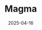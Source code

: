 ---  
layout: startup_page  
title: "Magma"  
id: "magmagroup.in"  
permalink: "/magmamagmagroup.in04162025/"  
website: "https://magmagroup.in/"  
funding_round: "Series A"  
funding_amount: "$5M"  
investors: "Capria Ventures, General Catalyst, Accion Venture Lab, WEH Ventures, Avinya Ventures, Sanjiv Rangrass"  
about: "Magma is a B2B industrial solutions provider that helps factories in India access customized raw materials, green energy, biomaterial solutions, and waste management systems. It operates on a supply-chain-focused model, aiming to become the go-to partner for manufacturers' needs, from materials and power to waste solutions."  
markets: "Industrial and Manufacturing"  
hq: "Ahmedabad, Gujarat, India"  
founded_year: "2022"  
linkedin: "https://in.linkedin.com/company/magma-b2b"  
twitter: ""  
instagram: ""  
facebook: ""  
crunchbase: ""  
pitchbook: ""  

date_display: "16-Apr-2025"  
date: "2025-04-16"

# SEO Optimization  
meta_title: "Magma - Series A Funding ($5M)"  
meta_description: "Magma, Magma is a B2B industrial solutions provider that helps factories in India access customized raw materials, green energy, biomaterial solutions, and w..."  
meta_keywords: "Magma, Industrial and Manufacturing, Series A funding"  
canonical_url: "https://startup.projectstartups.com/magmamagmagroup.in04162025/"  
---